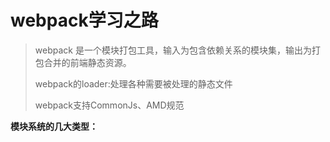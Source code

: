 # webpack学习之路
> webpack 是一个模块打包工具，输入为包含依赖关系的模块集，输出为打包合并的前端静态资源。
> 
> webpack的loader:处理各种需要被处理的静态文件
>
> webpack支持CommonJs、AMD规范

__模块系统的几大类型：__

__<script>标签类型：__
```
	缺点：
		全局作用域下造成变量的冲突		
		文件加载的顺序很重要
		加载文件越多，网页失去响应的时间越长
		模块与模块之间的依赖很重要
		在大型项目中难以维护和管理
		目前渐渐淡出开发者视野
```
__CommonJs（Nodejs）：__
```
	优点：
		所有代码都运行在模块作用域、不会污染全局作用域
		服务端模块能够重复利用
		模块可以多次加载，但是只会在第一次加载时运行一次，然后运行结果就被缓存了，以后再加载，就直接读取缓存结果。要想让模块再次运行，必须清除缓存。
		模块加载的顺序，按照其在代码中出现的顺序。
		有优秀的包管理工具
		简单，上手容易
	
	缺点：
		同步加载的
		不适合浏览器端的使用
		不能做到并行加载模块
```
__AMD（requirejs,异步模块定义）：__
```
	优点：
		适合浏览器的异步加载机制
		并行加载模块

	缺点：
		加载顺序不一定，可能会造成一些困扰
	 	代码难以经营和维护
```

```
define(['./a', './b'], function (a, b) {
    // more code ..
})
```
> AMD 的依赖是提前声明。这种优势的好处就是依赖无需通过静态分析，无论是加载器还是自动化工具都可以很直接的获取到依赖，规范的定义可以更简单，
> 意味着可能产生更强大的实现，这对加载器与自动化分析工具都是有利的

__CMD（seajs，通用模块定义）：__

```
define(function (require) {
    var a = require('./a');
    var b = require('./b');
    // more code ..
})
```
> CMD 依赖是就近声明，通过内部require方法进行声明。但是因为是异步模块，加载器需要提前加载这些模块，所以模块真正使用前需要提取模块里面所有的依赖。
> 无论是加载器即时提取，还是通过自动化工具预先提取，CMD 的这种依赖声明格式只能通过静态分析方式实现，这也正是 CMD 的弊端所在。
```
	优点：
		只有在使用的时候才会解析js文件
		js文件的执行顺序是有体现的，是可控的

	缺点：
		同步执行，执行等待时间会叠加
```
__ES6（import）：__
```
	优点：
		未来的ES规范

	缺点：
		浏览器对ES6的支持还不完全支持
		能够依赖现有的模块少
```

__webpack的目标是什么？__
```
	1.将依赖的模块分片化，并且按需加载
	2.解决大型项目初始化加载慢的问题
	3.每一个静态文件都可以看成一个模块
	4.可以整合第三方库
	5.可以自定义切割模块的方式
```

__webpack优点：__
```
	1.有两种不同的加载方式
	2.loader，加载器可以将其他资源整合到js文件中，通过这种方式，可以吧所有文件打包到一个文件中/也可单独打包
	3.优秀的语法分析的能力，支持CommonJs、AMD规范
	4.有丰富的开源插件库，可以根据自己的需求自定义webpack的配置
```

__webpack安装：__
```
	npm install webpack -g/--save-dev
```
__webpack实时编译：__
```
	webpack --watch
```
默认配置文件webpack.config.js改成自定义文件
```
	webpack --config customconfig.js
```

__webpack用法：__
一个完整的文件：webpack.config.js
```
var webpack = require('webpack');
var ExtractTextPlugin = require('extract-text-webpack-plugin');
var CommonsChunkPlugin = webpack.optimize.CommonsChunkPlugin;
module.exports = {
    devtool: 'eval-source-map',
    module: {
        loaders: [
            {test: /\.css$/, loader: 'style-loader!css-loader'},
            {test: /\.(jpg|png|gif|svg)$/, loader: "url-loader?limit=8192&name=images/[hash:8].[name].[]"}
        ]
    },
    entry: {
        jquery: ['jquery'],
        lodash: ['lodash'],
        jstree: ['jstree'],
        index: ["./source/page/index"],
        designer: './source/cmd/designer'
    },
    output: {
        filename: "./deploy/[name].js"
    },
    plugins: [
        new CommonsChunkPlugin({
            name: "./commons",
            chunks: ["index", 'designer']
        }),
        new ExtractTextPlugin("styles.min.css"),
        new webpack.ProvidePlugin({
            "$": "jquery",
            "jQuery": "jquery",
            "window.jQuery": "jquery"
        })
    ],
    devServer: {
        historyApiFallback: true,
        hot: true,
        inline: true,
        progress: true,
        port: 8000
    }
};
```

```
entry:入口文件的配置项，它是一个数组，webpack允许有多个入口点。
output：输出文件的文件名
	1.path——输出文件的路径
	2.filename——输出文件的文件名
plugins：给webpack可以添加更多的插件，可以丰富webpack的功能。他有两种插件：
	1.webpack 内置插件（需要安装webpack模块）
	2.webpack外置插件（需要npm install component-webpack-plugin）
modules：配置文件的处理选项
	1.loaders：处理不同文件的加载器
	    test：用来匹配相对应文件的正则表达式
		loaders：告诉webpack要利用那种加载器来处理test所匹配的文件
```
如下：
```
DemoOne
|- dist
|- src
	|- index.js
	|- index.html
	|- style.css
	|- demo.png(image)
|- package.json
|- webpack.config.js
```
index.html:

```
 	<!DOCTYPE html>
	<html lang="en">
	<head>
		<meta charset="UTF-8">
		<title>demo1</title>
	</head>
	<body>
		<div>Hello,world</div>
		<img src="./demo.png" alt="">
		<script src="../dist/bundlle.js"></script>
	</body>
	</html>
```

style.css:
```
body{
	background:#ddd;
}
```

配置webpack.config.js:
```
var path = require('path')   //path是node.js内置的package，用来处理路径的。用于连接路径。
var webpack = require('webpack');
module.exports = {
  entry: ['./src/index'],
  output: {
    path: path.join(__dirname, 'dist'),
    filename: 'bundle.js'
  },
  plugins: [
    new webpack.optimize.UglifyJsPlugin({
      compressor: {
        warnings: false,
      },
    })
  ],
  module: {
    loaders: [{
      test: /\.css$/,
      loaders: ['style', 'css']
    },
    {
        test: /\.(png|jpg)$/,
        loaders: [
            'file?hash=sha512&digest=hex&name=[hash].[ext]',
            'image-webpack?bypassOnDebug&optimizationLevel=7&interlaced=false'
        ]
    }]
  }
}
```

在入口文件引入内容
```
require（'./style.css'）
require（'./demo.png'）
```
再次运行，dist文件内会有两个文件，是webpack打包后的文件。

__webpack不仅有单一的入口文件也有多个入口文件，以及多个打包目标。__
```
    entry: {
        index: ["./source/page/index"],
        designer: './source/cmd/designer'
    },
    output: {
        filename: "./deploy/[name].js"
    },
```

最终打包出:

```
├── index.js
└── designer.js
```

>[name] entry 对应的名称
[hash] webpack 命令执行结果显示的 Hash 值
[chunkhash] chunk 的 hash


webpack如何解析JSX和ES6语法？
那就用Babel吧！
在module里面添加：
```
module: {
	loaders: [{
		test: /.js$/,
		exclude: /node_modules/,
		loader: 'babel',
		query: {
		presets: ['es2015', 'stage-0', 'react']
		}
	}]
	}
}
```
强调：.css 文件应用  "style" 和 "css" loader  
```
{
	test: /.css$/,
	loader: "style-loader!css-loader"
}
```
webpack其实还有好多插件可以供我们使用。详细的可以去[官网](https://webpack.github.io/docs/)了解。